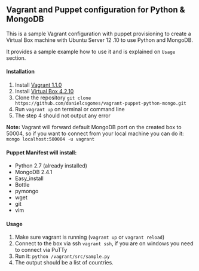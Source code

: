 ## Vagrant and Puppet configuration for Python & MongoDB

This is a sample Vagrant configuration with puppet provisioning to create a Virtual Box machine with Ubuntu Server 12
.10 to use Python and MongoDB.

It provides a sample example how to use it and is explained on `Usage` section.

#### Installation

1. Install [Vagrant 1.1.0](http://downloads.vagrantup.com/tags/v1.1.0)
2. Install [Virtual Box 4.2.10](https://www.virtualbox.org/wiki/Downloads)
3. Clone the repository `git clone https://github.com/danielcsgomes/vagrant-puppet-python-mongo.git`
4. Run `vagrant up` on terminal or command line
5. The step 4 should not output any error

**Note:** Vagrant will forward default MongoDB port on the created box to 50004, so if you want to connect from your local machine you can do it: `mongo localhost:500004 -u vagrant`

#### Puppet Manifest will install:

* Python 2.7 (already installed)
* MongoDB 2.4.1
* Easy_install
* Bottle
* pymongo
* wget
* git
* vim

#### Usage

1. Make sure vagrant is running (`vagrant up` or `vagrant reload`)
2. Connect to the box via ssh `vagrant ssh`, if you are on windows you need to connect via PuTTy
3. Run it: `python /vagrant/src/sample.py`
4. The output should be a list of countries.
